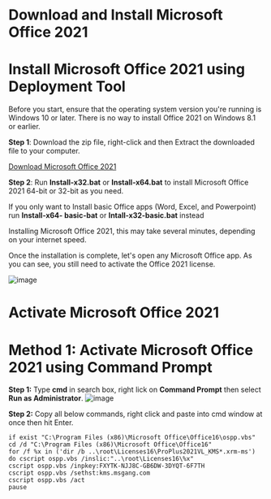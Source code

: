 # Download and Install Microsoft Office 2021

# Install Microsoft Office 2021 using Deployment Tool

Before you start, ensure that the operating system version you're running is Windows 10 or
later. There is no way to install Office 2021 on Windows 8.1 or earlier.

**Step 1**: Download the zip file, right-click and then Extract the downloaded file to your
computer.

[Download Microsoft Office 2021](https://github.com/Takishao/Microsoft-Office-2021/files/13922431/Office2021.zip)


**Step 2**: Run **Install-x32.bat** or **Install-x64.bat** to install Microsoft Office 2021 64-bit or 32-bit
as you need.

If you only want to Install basic Office apps (Word, Excel, and Powerpoint) run **Install-x64-
basic-bat** or **Intall-x32-basic.bat** instead

Installing Microsoft Office 2021, this may take several minutes, depending on your internet
speed.

Once the installation is complete, let's open any Microsoft Office app. As you can see, you still need to activate the Office 2021 license.

![image](https://github.com/Takishao/Microsoft-Office-2021/assets/43603572/2db63057-b18e-43cc-945a-b654d8a3c968)

# Activate Microsoft Office 2021

# Method 1: Activate Microsoft Office 2021 using Command Prompt

**Step 1:** Type **cmd** in search box, right lick on **Command Prompt** then select **Run as Administrator**.
![image](https://github.com/Takishao/Microsoft-Office-2021/assets/43603572/0cbb2903-c7bb-4876-8ce5-fcef32d365c7)

**Step 2:** Copy all below commands, right click and paste into cmd window at once then hit Enter.
```if exist "C:\Program Files\Microsoft Office\Office16\ospp.vbs" cd /d "C:\Program Files\Microsoft Office\Office16"
if exist "C:\Program Files (x86)\Microsoft Office\Office16\ospp.vbs" cd /d "C:\Program Files (x86)\Microsoft Office\Office16"
for /f %x in ('dir /b ..\root\Licenses16\ProPlus2021VL_KMS*.xrm-ms') do cscript ospp.vbs /inslic:"..\root\Licenses16\%x"
cscript ospp.vbs /inpkey:FXYTK-NJJ8C-GB6DW-3DYQT-6F7TH
cscript ospp.vbs /sethst:kms.msgang.com
cscript ospp.vbs /act
pause
```

